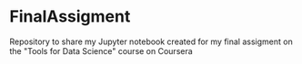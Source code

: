 # FinalAssigment
Repository to share my Jupyter notebook created for my final assigment on the "Tools for Data Science" course on Coursera
